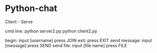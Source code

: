 # Python-chat
Client - Serve

cmd line:
python server2.py
python client2.py

begin:
  input [username]
  press JOIN
exit:
  press EXIT
send message:
  input [message]
  press SEND
send file:
  input [file name]
  press FILE
